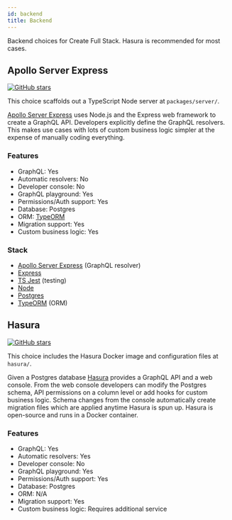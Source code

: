 ```yaml
---
id: backend
title: Backend
---
```


Backend choices for Create Full Stack. Hasura is recommended for most cases.

## Apollo Server Express

[![GitHub stars](https://img.shields.io/github/stars/apollographql/apollo-server.svg?style=social&label=Star&maxAge=2592000)](https://github.com/apollographql/apollo-server/stargazers/)

This choice scaffolds out a TypeScript Node server at `packages/server/`.

[Apollo Server Express](https://www.npmjs.com/package/apollo-server-express) uses Node.js and the Express web framework to create a GraphQL API. Developers explicitly define the GraphQL resolvers. This makes use cases with lots of custom business logic simpler at the expense of manually coding everything.

### Features

- GraphQL: Yes
- Automatic resolvers: No
- Developer console: No
- GraphQL playground: Yes
- Permissions/Auth support: Yes
- Database: Postgres
- ORM: [TypeORM](https://typeorm.io/#/)
- Migration support: Yes
- Custom business logic: Yes

### Stack

- [Apollo Server Express](https://github.com/apollographql/apollo-server/tree/main/packages/apollo-server-express) (GraphQL resolver)
- [Express](https://github.com/expressjs/express)
- [TS Jest](https://github.com/kulshekhar/ts-jest) (testing)
- [Node](https://github.com/nodejs/node)
- [Postgres](https://www.postgresql.org/)
- [TypeORM](https://github.com/typeorm/typeorm) (ORM)

## Hasura

[![GitHub stars](https://img.shields.io/github/stars/hasura/graphql-engine.svg?style=social&label=Star&maxAge=2592000)](https://github.com/hasura/graphql-engine/stargazers/)

This choice includes the Hasura Docker image and configuration files at `hasura/`.

Given a Postgres database [Hasura](https://hasura.io/opensource) provides a GraphQL API and a web console. From the web console developers can modify the Postgres schema, API permissions on a column level or add hooks for custom business logic. Schema changes from the console automatically create migration files which are applied anytime Hasura is spun up. Hasura is open-source and runs in a Docker container.

### Features

- GraphQL: Yes
- Automatic resolvers: Yes
- Developer console: No
- GraphQL playground: Yes
- Permissions/Auth support: Yes
- Database: Postgres
- ORM: N/A
- Migration support: Yes
- Custom business logic: Requires additional service
